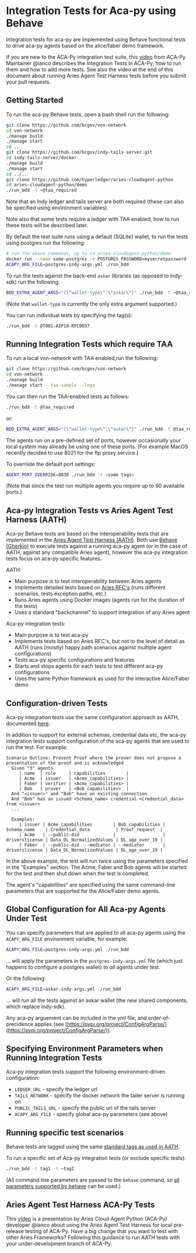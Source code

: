 # Integration Tests for Aca-py using Behave

Integration tests for aca-py are implemented using Behave functional tests to drive aca-py agents based on the alice/faber demo framework.

If you are new to the ACA-Py integration test suite, this [video](https://youtu.be/AbuPg4J8Pd4) from ACA-Py Maintainer @ianco describes
the Integration Tests in ACA-Py, how to run them and how to add more tests. See also the video at the end of this document about running
Aries Agent Test Harness tests before you submit your pull requests.

## Getting Started

To run the aca-py Behave tests, open a bash shell run the following:

```bash
git clone https://github.com/bcgov/von-network
cd von-network
./manage build
./manage start
cd ..
git clone https://github.com/bcgov/indy-tails-server.git
cd indy-tails-server/docker
./manage build
./manage start
cd ../..
git clone https://github.com/hyperledger/aries-cloudagent-python
cd aries-cloudagent-python/demo
./run_bdd -t ~@taa_required
```

Note that an Indy ledger and tails server are both required (these can also be specified using environment variables).

Note also that some tests require a ledger with TAA enabled, how to run these tests will be described later.

By default the test suite runs using a default (SQLite) wallet, to run the tests using postgres run the following:

```bash
# run the above commands, up to cd aries-cloudagent-python/demo
docker run --name some-postgres -e POSTGRES_PASSWORD=mysecretpassword -d -p 5432:5432 postgres:10
ACAPY_ARG_FILE=postgres-indy-args.yml ./run_bdd
```

To run the tests against the back-end `askar` libraries (as opposed to indy-sdk) run the following:

```bash
BDD_EXTRA_AGENT_ARGS="{\"wallet-type\":\"askar\"}" ./run_bdd -t ~@taa_required
```

(Note that `wallet-type` is currently the only extra argument supported.)

You can run individual tests by specifying the tag(s):

```bash
./run_bdd -t @T001-AIP10-RFC0037
```

## Running Integration Tests which require TAA

To run a local von-network with TAA enabled,run the following:

```bash
git clone https://github.com/bcgov/von-network
cd von-network
./manage build
./manage start --taa-sample --logs
```

You can then run the TAA-enabled tests as follows:

```bash
./run_bdd -t @taa_required
```

or:

```bash
BDD_EXTRA_AGENT_ARGS="{\"wallet-type\":\"askar\"}" ./run_bdd -t @taa_required
```

The agents run on a pre-defined set of ports, however occasionally your local system may already be using one of these ports.  (For example MacOS recently decided to use 8021 for the ftp proxy service.)

To overriide the default port settings:

```bash
AGENT_PORT_OVERRIDE=8030 ./run_bdd -t <some tags>
```

(Note that since the test run multiple agents you require up to 60 available ports.)

## Aca-py Integration Tests vs Aries Agent Test Harness (AATH)

Aca-py Behave tests are based on the interoperability tests that are implemented in the [Aries Agent Test Harness (AATH)](https://github.com/hyperledger/aries-agent-test-harness).  Both use [Behave (Gherkin)](https://behave.readthedocs.io/en/stable/) to execute tests against a running aca-py agent (or in the case of AATH, against any compatible Aries agent), however the aca-py integration tests focus on aca-py specific features.

AATH:

- Main purpose is to test interoperability between Aries agents
- Implements detailed tests based on [Aries RFC's](https://github.com/hyperledger/aries-rfcs) (runs different scenarios, tests exception paths, etc.)
- Runs Aries agents using Docker images (agents run for the duration of the tests)
- Uses a standard "backchannel" to support integration of any Aries agent

Aca-py integration tests:

- Main purpose is to test aca-py
- Implements tests based on Aries RFC's, but not to the level of detail as AATH (runs (mostly) happy path scenarios against multiple agent configurations)
- Tests aca-py specific configurations and features
- Starts and stops agents for each tests to test different aca-py configurations
- Uses the same Python framework as used for the interactive Alice/Faber demo

## Configuration-driven Tests

Aca-py integration tests use the same configuration approach as AATH, documented [here](https://github.com/hyperledger/aries-agent-test-harness/blob/master/CONFIGURE-CRED-TYPES.md).

In addition to support for external schemas, credential data etc, the aca-py integration tests support configuration of the aca-py agents that are used to run the test.  For example:

```behave
Scenario Outline: Present Proof where the prover does not propose a presentation of the proof and is acknowledged
  Given "3" agents
     | name  | role     | capabilities        |
     | Acme  | issuer   | <Acme_capabilities> |
     | Faber | verifier | <Acme_capabilities> |
     | Bob   | prover   | <Bob_capabilities>  |
  And "<issuer>" and "Bob" have an existing connection
  And "Bob" has an issued <Schema_name> credential <Credential_data> from <issuer>
  ...

  Examples:
     | issuer | Acme_capabilities        | Bob_capabilities | Schema_name    | Credential_data          | Proof_request  |
     | Acme   | --public-did             |                  | driverslicense | Data_DL_NormalizedValues | DL_age_over_19 |
     | Faber  | --public-did  --mediator | --mediator       | driverslicense | Data_DL_NormalizedValues | DL_age_over_19 |
```

In the above example, the test will run twice using the parameters specified in the "Examples" section.  The Acme, Faber and Bob agents will be started for the test and then shut down when the test is completed.

The agent's "capabilities" are specified using the same command-line parameters that are supported for the Alice/Faber demo agents.

## Global Configuration for All Aca-py Agents Under Test

You can specify parameters that are applied to all aca-py agents using the `ACAPY_ARG_FILE` environment variable, for example:

```bash
ACAPY_ARG_FILE=postgres-indy-args.yml ./run_bdd
```

... will apply the parameters in the `postgres-indy-args.yml` file (which just happens to configure a postgres wallet) to *all* agents under test.

Or the following:

```bash
ACAPY_ARG_FILE=askar-indy-args.yml ./run_bdd
```

... will run all the tests against an askar wallet (the new shared components, which replace indy-sdk).

Any aca-py arguement can be included in the yml file, and order-of-precidence applies (see [https://pypi.org/project/ConfigArgParse/](https://pypi.org/project/ConfigArgParse/)).

## Specifying Environment Parameters when Running Integration Tests

Aca-py integration tests support the following environment-driven configuration:

- `LEDGER_URL` - specify the ledger url
- `TAILS_NETWORK` - specify the docker network the tailer server is running on
- `PUBLIC_TAILS_URL` - specify the public url of the tails server
- `ACAPY_ARG_FILE` - specify global aca-py parameters (see above)

## Running specific test scenarios

Behave tests are tagged using the same [standard tags as used in AATH](https://github.com/hyperledger/aries-agent-test-harness#test-tags).

To run a specific set of Aca-py integration tests (or exclude specific tests):

```bash
./run_bdd -t tag1 -t ~tag2
```

(All command line parameters are passed to the `behave` command, so [all parameters supported by behave](https://behave.readthedocs.io/en/stable/behave.html) can be used.)

## Aries Agent Test Harness ACA-Py Tests

This [video](https://youtu.be/1dwyEBxQqWI) is a presentation by Aries Cloud Agent Python (ACA-Py) developer @ianco about using the Aries Agent Test Harness for local pre-release testing of ACA-Py. Have a big change that you want to test with other Aries Frameworks? Following this guidance to run AATH tests with your under-development branch of ACA-Py.
